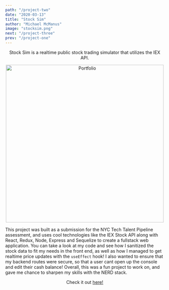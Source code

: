 ```yaml
---
path: "/project-two"
date: "2020-03-13"
title: "Stock Sim"
author: "Michael McManus"
image: "stocksim.png"
next: "/project-three"
prev: "/project-one"
---
```


<p align="center">
  Stock Sim is a realtime public stock trading simulator that utilizes the IEX API.
</p>
<p align="center">
  <img src="https://i.imgur.com/lq1teuW.png" width="500" alt="Portfolio"/>
</p>

This project was built as a submission for the NYC Tech Talent Pipeline assessment, and uses cool technologies like the IEX Stock API along with React, Redux, Node, Express and Sequelize to create a fullstack web application. You can take a look at my code and see how I sanitized the stock data to fit my needs in the front end, as well as how I managed to get realtime price updates with the `useEffect` hook! I also wanted to ensure that my backend routes were secure, so that a user cant open up the console and edit their cash balance! Overall, this was a fun project to work on, and gave me chance to sharpen my skills with the NERD stack.

<p align="center">Check it out <a href="https://sim-stock.herokuapp.com">here!</a></p>
